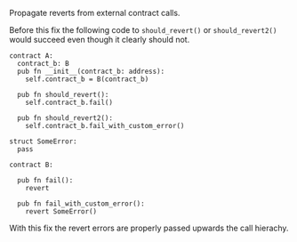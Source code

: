 Propagate reverts from external contract calls.

Before this fix the following code to `should_revert()` or `should_revert2()`
would succeed even though it clearly should not.

```
contract A:
  contract_b: B
  pub fn __init__(contract_b: address):
    self.contract_b = B(contract_b)

  pub fn should_revert():
    self.contract_b.fail()

  pub fn should_revert2():
    self.contract_b.fail_with_custom_error()

struct SomeError:
  pass

contract B:

  pub fn fail():
    revert

  pub fn fail_with_custom_error():
    revert SomeError()
```

With this fix the revert errors are properly passed upwards the call hierachy.
